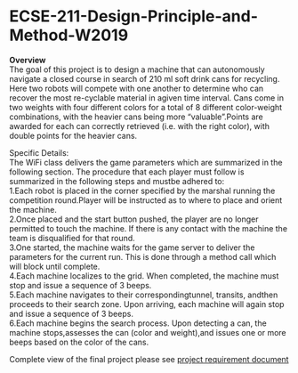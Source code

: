 # ECSE-211-Design-Principle-and-Method-W2019
**Overview**<br>
The goal of this project is to design a machine that can autonomously navigate a closed course in search of 210 ml soft drink cans for recycling.  Here two robots will compete with one another to determine who can recover the most re-cyclable material in agiven time interval.  Cans come in two weights with four different colors for a total of 8 different color-weight combinations, with the heavier cans being more “valuable”.Points are awarded for each can correctly retrieved (i.e. with the right color), with double points for the heavier cans. <br>

Specific Details:<br>
The WiFi class delivers the game parameters which are summarized in the following section.  The procedure that each player must follow is summarized in the following steps and mustbe adhered to:<br>
1.Each robot is placed in the corner specified by the marshal running the competition round.Player will be instructed as to where to place and orient the machine.<br>
2.Once placed and the start button pushed, the player are no longer permitted to touch the machine.  If there is any contact with the machine the team is disqualified for that round.<br>
3.One started, the machine waits for the game server to deliver the parameters for the current run.  This is done through a method call which will block until complete.<br>
4.Each machine localizes to the grid.  When completed, the machine must stop and issue a sequence of 3 beeps.<br>
5.Each machine navigates to their correspondingtunnel, transits, andthen proceeds to their search zone.  Upon arriving, each machine will again stop and issue a sequence of 3 beeps.<br>
6.Each machine begins the search process.  Upon detecting a can, the machine stops,assesses the can (color and weight),and issues one or more beeps based on the color of the cans.<br>

Complete view of the final project please see [project requirement document](https://github.com/AntoineWY/ECSE-211-Design-Principle-and-Method-W2019/blob/master/ECSE211-Project-Description.pdf)
